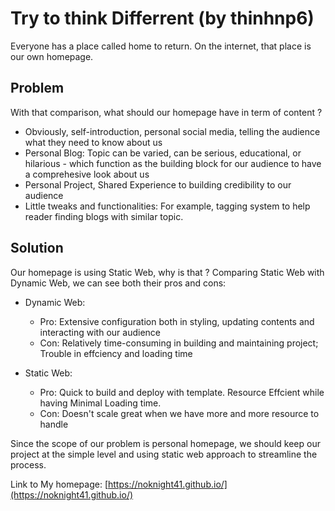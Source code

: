 # Try to think Differrent (by thinhnp6)

Everyone has a place called home to return. On the internet, that place is our own homepage. 

## Problem

With that comparison, what should our homepage have in term of content ?
- Obviously, self-introduction, personal social media, telling the audience what they need to know about us
- Personal Blog: Topic can be varied, can be serious, educational, or hilarious - which function as the building block for our audience to have a comprehesive look about us
- Personal Project, Shared Experience to building credibility to our audience
- Little tweaks and functionalities: For example, tagging system to help reader finding blogs with similar topic.

## Solution

Our homepage is using Static Web, why is that ? Comparing Static Web with Dynamic Web, we can see both their pros and cons:

- Dynamic Web: 
    + Pro: Extensive configuration both in styling, updating contents and interacting with our audience
    + Con: Relatively time-consuming in building and maintaining project; Trouble in effciency and loading time 
 
- Static Web:
    + Pro: Quick to build and deploy with template. Resource Effcient while having Minimal Loading time.
    + Con: Doesn't scale great when we have more and more resource to handle 

Since the scope of our problem is personal homepage, we should keep our project at the simple level and using static web approach to streamline the process.

Link to My homepage: [https://noknight41.github.io/](https://noknight41.github.io/)